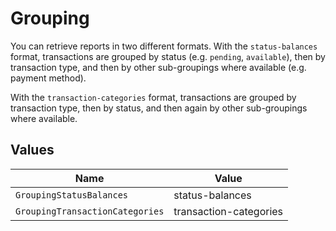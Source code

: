 # Grouping

You can retrieve reports in two different formats. With the `status-balances` format, transactions are grouped
by status (e.g. `pending`, `available`), then by transaction type, and then by other sub-groupings where
available (e.g. payment method).

With the `transaction-categories` format, transactions are grouped by
transaction type, then by status, and then again by other sub-groupings where available.


## Values

| Name                            | Value                           |
| ------------------------------- | ------------------------------- |
| `GroupingStatusBalances`        | status-balances                 |
| `GroupingTransactionCategories` | transaction-categories          |